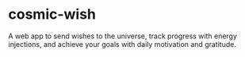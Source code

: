 # cosmic-wish
A web app to send wishes to the universe, track progress with energy injections, and achieve your goals with daily motivation and gratitude.
